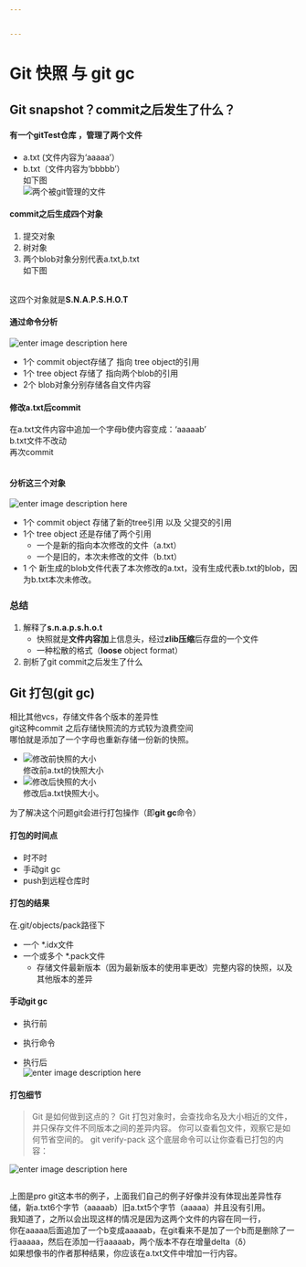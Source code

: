 ```yaml
---


---
```


<h1 id="git-快照-与-git-gc">Git 快照 与 git gc</h1>
<h2 id="git-snapshot？commit之后发生了什么？">Git snapshot？commit之后发生了什么？</h2>
<h4 id="有一个gittest仓库-，管理了两个文件">有一个gitTest仓库 ，管理了两个文件</h4>
<ul>
<li>a.txt (文件内容为‘aaaaa’）</li>
<li>b.txt（文件内容为‘bbbbb’）<br>
如下图<br>
<img src="https://raw.githubusercontent.com/Aheadboy/img_all/master/a-b%E4%B8%A4%E4%B8%AA%E6%96%87%E4%BB%B6%E8%A2%ABgit%E7%AE%A1%E7%90%86.png" alt="两个被git管理的文件"></li>
</ul>
<h4 id="commit之后生成四个对象">commit之后生成四个对象</h4>
<ol>
<li>提交对象</li>
<li>树对象</li>
<li>两个blob对象分别代表a.txt,b.txt<br>
如下图<br>
<img src="https://raw.githubusercontent.com/Aheadboy/img_all/master/commit%E4%B9%8B%E5%90%8Egit%E7%94%9F%E6%88%90%E7%9A%84%E5%AF%B9%E8%B1%A1.png" alt=""></li>
</ol>
<p>这四个对象就是<strong>S.N.A.P.S.H.O.T</strong></p>
<h4 id="通过命令分析">通过命令分析</h4>
<p><img src="https://raw.githubusercontent.com/Aheadboy/img_all/master/%E5%88%86%E6%9E%90%E8%BF%99%E5%9B%9B%E4%B8%AA%E5%AF%B9%E8%B1%A1.png" alt="enter image description here"></p>
<ul>
<li>1个 commit object存储了 指向 tree object的引用</li>
<li>1个 tree object 存储了 指向两个blob的引用</li>
<li>2个 blob对象分别存储各自文件内容</li>
</ul>
<h4 id="修改a.txt后commit">修改a.txt后commit</h4>
<p>在a.txt文件内容中追加一个字母b使内容变成：‘aaaaab’<br>
b.txt文件不改动<br>
再次commit</p>
<p><img src="https://raw.githubusercontent.com/Aheadboy/img_all/master/%E6%96%B0%E5%A2%9E%E4%BA%863%E4%B8%AA%E5%AF%B9%E8%B1%A1.png" alt=""></p>
<h4 id="分析这三个对象">分析这三个对象</h4>
<p><img src="https://raw.githubusercontent.com/Aheadboy/img_all/master/%E5%88%86%E6%9E%90%E4%B8%89%E4%B8%AA%E5%AF%B9%E8%B1%A1.png" alt="enter image description here"></p>
<ul>
<li>1个  commit object 存储了新的tree引用 以及 父提交的引用</li>
<li>1个  tree object 还是存储了两个引用
<ul>
<li>一个是新的指向本次修改的文件（a.txt）</li>
<li>一个是旧的，本次未修改的文件（b.txt）</li>
</ul>
</li>
<li>1 个 新生成的blob文件代表了本次修改的a.txt，没有生成代表b.txt的blob，因为b.txt本次未修改。</li>
</ul>
<h3 id="总结">总结</h3>
<ol>
<li>解释了<strong>s.n.a.p.s.h.o.t</strong>
<ul>
<li>快照就是<strong>文件内容加</strong>上信息头，经过<strong>zlib压缩</strong>后存盘的一个文件</li>
<li>一种松散的格式（<strong>loose</strong> object format）</li>
</ul>
</li>
<li>剖析了git commit之后发生了什么</li>
</ol>
<h2 id="git-打包git-gc">Git 打包(git gc)</h2>
<p>相比其他vcs，存储文件各个版本的差异性<br>
git这种commit 之后存储快照流的方式较为浪费空间<br>
哪怕就是添加了一个字母也重新存储一份新的快照。</p>
<ul>
<li><img src="https://raw.githubusercontent.com/Aheadboy/img_all/master/ZE9J0%7DV@LEIU@2W9SN0$7%251.png" alt="修改前快照的大小"><br>
修改前a.txt的快照大小</li>
<li><img src="https://raw.githubusercontent.com/Aheadboy/img_all/master/D%5D%7B%25P6$%7BEFFI~YYRTIG~38R.png" alt="修改后快照的大小"><br>
修改后a.txt快照大小。</li>
</ul>
<p>为了解决这个问题git会进行打包操作（即<strong>git gc</strong>命令）</p>
<h4 id="打包的时间点">打包的时间点</h4>
<ul>
<li>时不时</li>
<li>手动git gc</li>
<li>push到远程仓库时</li>
</ul>
<h4 id="打包的结果">打包的结果</h4>
<p>在.git/objects/pack路径下</p>
<ul>
<li>一个 *.idx文件</li>
<li>一个或多个 *.pack文件
<ul>
<li>存储文件最新版本（因为最新版本的使用率更改）完整内容的快照，以及其他版本的差异</li>
</ul>
</li>
</ul>
<h4 id="手动git-gc">手动git gc</h4>
<ul>
<li>
<p>执行前<img src="https://raw.githubusercontent.com/Aheadboy/img_all/master/%E6%9C%AAgit-gc.png" alt=""></p>
</li>
<li>
<p>执行命令<img src="https://raw.githubusercontent.com/Aheadboy/img_all/master/git-gc.png" alt=""></p>
</li>
<li>
<p>执行后<img src="https://raw.githubusercontent.com/Aheadboy/img_all/master/git-gc-pack.png" alt=""><br>
<img src="https://raw.githubusercontent.com/Aheadboy/img_all/master/%60F9XP%29Z5WLY1S$9IAXM%60R84.png" alt="enter image description here"></p>
</li>
</ul>
<h4 id="打包细节">打包细节</h4>
<blockquote>
<p>Git 是如何做到这点的？ Git 打包对象时，会查找命名及大小相近的文件，并只保存文件不同版本之间的差异内容。 你可以查看包文件，观察它是如何节省空间的。 git verify-pack 这个底层命令可以让你查看已打包的内容：</p>
</blockquote>
<p><img src="https://raw.githubusercontent.com/Aheadboy/img_all/master/pack-verify.png" alt="enter image description here"></p>
<p><img src="https://raw.githubusercontent.com/Aheadboy/img_all/master/git-pro-book%E5%8E%9F%E6%96%87%E4%BE%8B%E5%AD%90.png" alt=""></p>
<p>上图是pro git这本书的例子，上面我们自己的例子好像并没有体现出差异性存储，新a.txt6个字节（aaaaab）旧a.txt5个字节（aaaaa）并且没有引用。<br>
我知道了，之所以会出现这样的情况是因为这两个文件的内容在同一行，<br>
你在aaaaa后面追加了一个b变成aaaaab，在git看来不是加了一个b而是删除了一行aaaaa，然后在添加一行aaaaab，两个版本不存在增量delta（δ）<br>
如果想像书的作者那种结果，你应该在a.txt文件中增加一行内容。</p>

